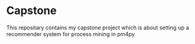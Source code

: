 # Capstone
This repositary contains my capstone project which is about setting up a recommender system for process mining in pm4py 
